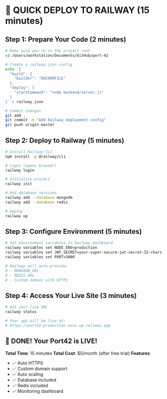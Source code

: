 # 🚄 QUICK DEPLOY TO RAILWAY (15 minutes)

## Step 1: Prepare Your Code (2 minutes)
```bash
# Make sure you're in the project root
cd /Users/workstation/Documents/GitHub/port-42

# Create a railway.json config
echo '{
  "build": {
    "builder": "DOCKERFILE"
  },
  "deploy": {
    "startCommand": "node backend/server.js"
  }
}' > railway.json

# Commit changes
git add .
git commit -m "Add Railway deployment config"
git push origin master
```

## Step 2: Deploy to Railway (5 minutes)
```bash
# Install Railway CLI
npm install -g @railway/cli

# Login (opens browser)
railway login

# Initialize project
railway init

# Add database services
railway add --database mongodb
railway add --database redis

# Deploy
railway up
```

## Step 3: Configure Environment (5 minutes)
```bash
# Set environment variables in Railway dashboard
railway variables set NODE_ENV=production
railway variables set JWT_SECRET=your-super-secure-jwt-secret-32-chars
railway variables set PORT=3000

# Railway will auto-provide:
# - MONGODB_URL
# - REDIS_URL
# - Custom domain with HTTPS
```

## Step 4: Access Your Live Site (3 minutes)
```bash
# Get your live URL
railway status

# Your app will be live at:
# https://port42-production-xxxx.up.railway.app
```

## 🎉 DONE! Your Port42 is LIVE!

**Total Time**: 15 minutes
**Total Cost**: $5/month (after free trial)
**Features**: 
- ✅ Auto HTTPS
- ✅ Custom domain support
- ✅ Auto scaling
- ✅ Database included
- ✅ Redis included
- ✅ Monitoring dashboard
